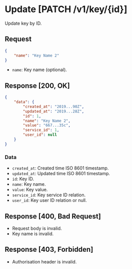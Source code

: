 # Update [PATCH /v1/key/{id}]

Update key by ID.

## Request

```JSON
{
	"name": "Key Name 2"
}
```

- `name`: Key name (optional).

## Response [200, OK]

```JSON
{
    "data": {
        "created_at": "2019...90Z",
        "updated_at": "2019...28Z",
        "id": 1,
        "name": "Key Name 2",
        "value": "667...35c",
        "service_id": 1,
        "user_id": null
    }
}
```

### Data

- `created_at`: Created time ISO 8601 timestamp.
- `updated_at`: Updated time ISO 8601 timestamp.
- `id`: Key ID.
- `name`: Key name.
- `value`: Key value.
- `service_id`: Key service ID relation.
- `user_id`: Key user ID relation or null.

## Response [400, Bad Request]

- Request body is invalid.
- Key name is invalid.

## Response [403, Forbidden]

- Authorisation header is invalid.
